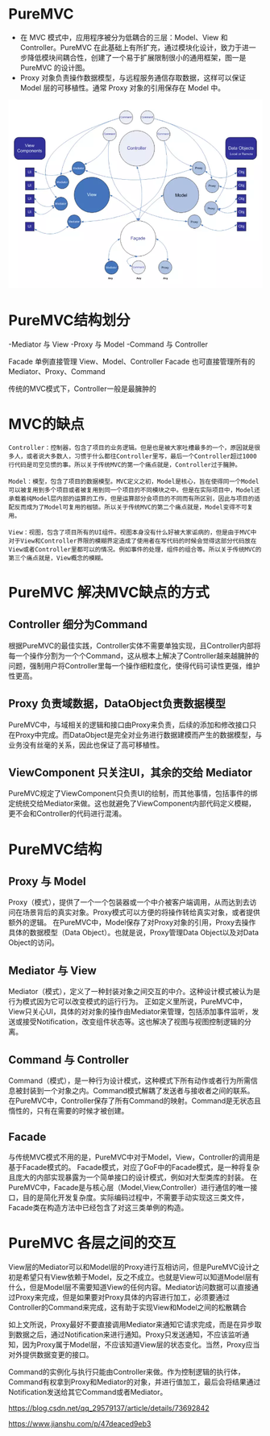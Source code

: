 
 # PureMVC


- 在 MVC 模式中，应用程序被分为低耦合的三层：Model、View 和 Controller。PureMVC 在此基础上有所扩充，通过模块化设计，致力于进一步降低模块间耦合性，创建了一个易于扩展限制很小的通用框架，图一是 PureMVC 的设计图。
- Proxy 对象负责操作数据模型，与远程服务通信存取数据，这样可以保证 Model 层的可移植性。通常 Proxy 对象的引用保存在 Model 中。

![(path/to/image.png)](https://raw.githubusercontent.com/BUGyyc/MyGallery/master/res/2340489-e2aad8c58ebc99ef.png)

# PureMVC结构划分

-Mediator 与 View
-Proxy 与 Model
-Command 与 Controller

Facade 单例直接管理 View、Model、Controller
Facade 也可直接管理所有的Mediator、Proxy、Command

传统的MVC模式下，Controller一般是最臃肿的

# MVC的缺点

    Controller：控制器，包含了项目的业务逻辑。但是也是被大家吐槽最多的一个，原因就是很多人，或者说大多数人，习惯于什么都往Controller里写，最后一个Controller超过1000行代码是司空见惯的事。所以关于传统MVC的第一个痛点就是，Controller过于臃肿。

    Model：模型，包含了项目的数据模型。MVC定义之初，Model是核心，旨在使得同一个Model可以被复用到多个项目或者被复用到同一个项目的不同模块之中。但是在实际项目中，Model还承载着纯Model层内部的运算的工作，但是运算部分会项目的不同而有所区别，因此与项目的适配反而成为了Model可复用的枷锁。所以关于传统MVC的第二个痛点就是，Model变得不可复用。

    View：视图，包含了项目所有的UI组件。视图本身没有什么好被大家诟病的，但是由于MVC中对于View和Controller界限的模糊界定造成了使用者在写代码的时候会觉得这部分代码放在View或者Controller里都可以的情况。例如事件的处理，组件的组合等。所以关于传统MVC的第三个痛点就是，View概念的模糊。

# PureMVC 解决MVC缺点的方式

## Controller 细分为Command

根据PureMVC的最佳实践，Controller实体不需要单独实现，且Controller内部将每一个操作分割为一个个Command，这从根本上解决了Controller越来越臃肿的问题，强制用户将Controller里每一个操作细粒度化，使得代码可读性更强，维护性更高。

## Proxy 负责域数据，DataObject负责数据模型

PureMVC中，与域相关的逻辑和接口由Proxy来负责，后续的添加和修改接口只在Proxy中完成。而DataObject是完全对业务进行数据建模而产生的数据模型，与业务没有丝毫的关系，因此也保证了高可移植性。

## ViewComponent 只关注UI，其余的交给 Mediator

PureMVC规定了ViewComponent只负责UI的绘制，而其他事情，包括事件的绑定统统交给Mediator来做。这也就避免了ViewComponent内部代码定义模糊，更不会和Controller的代码进行混淆。


# PureMVC结构

## Proxy 与 Model
Proxy（模式），提供了一个一个包装器或一个中介被客户端调用，从而达到去访问在场景背后的真实对象。Proxy模式可以方便的将操作转给真实对象，或者提供额外的逻辑。
在PureMVC中，Model保存了对Proxy对象的引用，Proxy去操作具体的数据模型（Data Object）。也就是说，Proxy管理Data Object以及对Data Object的访问。

## Mediator 与 View
Mediator（模式），定义了一种封装对象之间交互的中介。这种设计模式被认为是行为模式因为它可以改变模式的运行行为。
正如定义里所说，PureMVC中，View只关心UI，具体的对对象的操作由Mediator来管理，包括添加事件监听，发送或接受Notification，改变组件状态等。这也解决了视图与视图控制逻辑的分离。

## Command 与 Controller
Command（模式），是一种行为设计模式，这种模式下所有动作或者行为所需信息被封装到一个对象之内。Command模式解耦了发送者与接收者之间的联系。
在PureMVC中，Controller保存了所有Command的映射。Command是无状态且惰性的，只有在需要的时候才被创建。

## Facade
与传统MVC模式不用的是，PureMVC中对于Model，View，Controller的调用是基于Facade模式的。
Facade模式，对应了GoF中的Facade模式，是一种将复杂且庞大的内部实现暴露为一个简单接口的设计模式，例如对大型类库的封装。
在PureMVC中，Facade是与核心层（Model,View,Controller）进行通信的唯一接口，目的是简化开发复杂度。实际编码过程中，不需要手动实现这三类文件，Facade类在构造方法中已经包含了对这三类单例的构造。


# PureMVC 各层之间的交互

View层的Mediator可以和Model层的Proxy进行互相访问，但是PureMVC设计之初是希望只有View依赖于Model，反之不成立。也就是View可以知道Model层有什么，但是Model层不需要知道View的任何内容。Mediator访问数据可以直接通过Proxy来完成，但是如果要对Proxy具体的内容进行加工，必须要通过Controller的Command来完成，这有助于实现View和Model之间的松散耦合

如上文所说，Proxy最好不要直接调用Mediator来通知它请求完成，而是在异步取到数据之后，通过Notification来进行通知。Proxy只发送通知，不应该监听通知，因为Proxy属于Model层，不应该知道View层的状态变化。当然，Proxy应当对外提供数据变更的接口。

Command的实例化与执行只能由Controller来做。作为控制逻辑的执行体，Command有权拿到Proxy和Mediator的对象，并进行值加工，最后会将结果通过Notification发送给其它Command或者Mediator。

https://blog.csdn.net/qq_29579137/article/details/73692842

https://www.jianshu.com/p/47deaced9eb3
